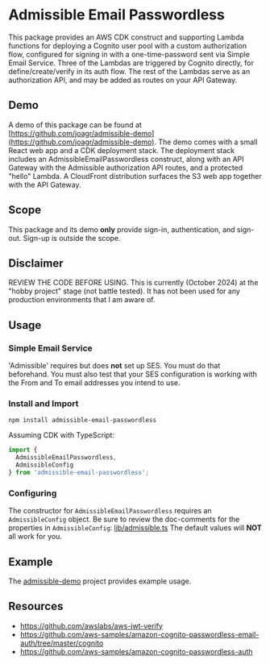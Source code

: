 # Admissible Email Passwordless

This package provides an AWS CDK construct and supporting Lambda functions
for deploying a Cognito user pool with a custom authorization flow,
configured for signing in with a one-time-password sent via Simple Email Service.
Three of the Lambdas are triggered by Cognito directly,
for define/create/verify in its auth flow.
The rest of the Lambdas serve as an authorization API,
and may be added as routes on your API Gateway.

## Demo

A demo of this package can be found at
[https://github.com/joagr/admissible-demo](https://github.com/joagr/admissible-demo).
The demo comes with a small React web app and a CDK deployment stack.
The deployment stack includes an AdmissibleEmailPasswordless construct,
along with an API Gateway with the Admissible authorization API routes,
and a protected "hello" Lambda.
A CloudFront distribution surfaces the S3 web app together with the API Gateway.


## Scope

This package and its demo **only** provide sign-in, authentication, and sign-out.
Sign-up is outside the scope.


## Disclaimer

REVIEW THE CODE BEFORE USING.
This is currently (October 2024) at the "hobby project" stage (not battle tested).
It has not been used for any production environments that I am aware of.


## Usage

### Simple Email Service

'Admissible' requires but does **not** set up SES. You must do that beforehand.
You must also test that your SES configuration is working with the From and To email addresses you intend to use.

### Install and Import

```npm install admissible-email-passwordless```

Assuming CDK with TypeScript:
```typescript
import {
  AdmissibleEmailPasswordless,
  AdmissibleConfig
} from 'admissible-email-passwordless';
```

### Configuring

The constructor for `AdmissibleEmailPasswordless` requires an `AdmissibleConfig` object.
Be sure to review the doc-comments for the properties in `AdmissibleConfig`:
[lib/admissible.ts](https://github.com/joagr/admissible-demo/blob/main/lib/admissible.ts)
The default values will **NOT** all work for you.


## Example

The [admissible-demo](https://github.com/joagr/admissible-demo) project provides example usage.


## Resources

* https://github.com/awslabs/aws-jwt-verify
* https://github.com/aws-samples/amazon-cognito-passwordless-email-auth/tree/master/cognito
* https://github.com/aws-samples/amazon-cognito-passwordless-auth

